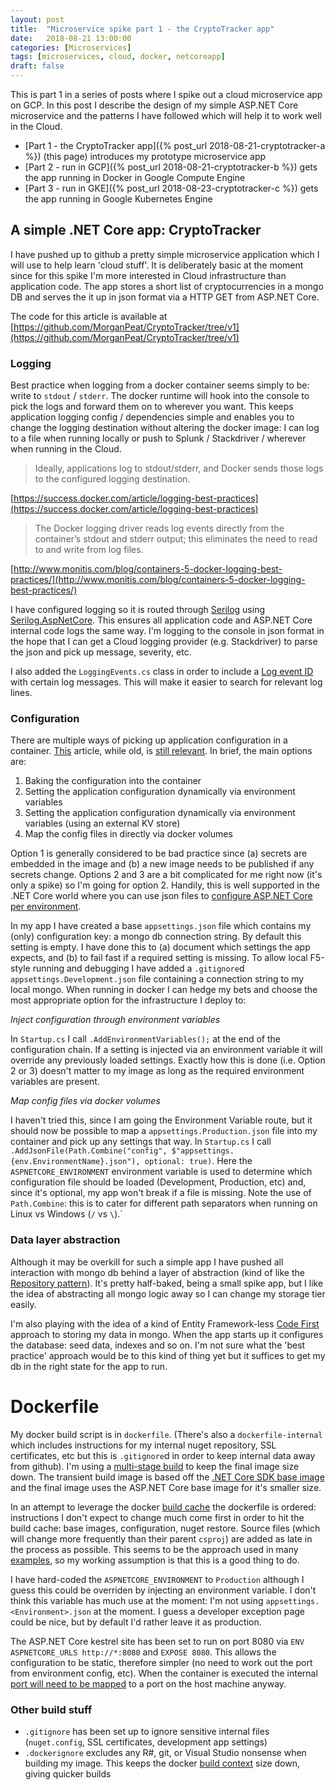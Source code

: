 ```yaml
---
layout: post
title:  "Microservice spike part 1 - the CryptoTracker app"
date:   2018-08-21 13:00:00
categories: [Microservices]
tags: [microservices, cloud, docker, netcoreapp]
draft: false
---
```


This is part 1 in a series of posts where I spike out a cloud microservice app on GCP. In this post I describe the design of my simple ASP.NET Core microservice and the patterns I have followed which will help it to work well in the Cloud.

* [Part 1 - the CryptoTracker app]({% post_url 2018-08-21-cryptotracker-a %}) (this page) introduces my prototype microservice app
* [Part 2 - run in GCP]({% post_url 2018-08-21-cryptotracker-b %}) gets the app running in Docker in Google Compute Engine
* [Part 3 - run in GKE]({% post_url 2018-08-23-cryptotracker-c %}) gets the app running in Google Kubernetes Engine



## A simple .NET Core app: CryptoTracker

I have pushed up to github a pretty simple microservice application which I will use to help learn 'cloud stuff'. It is deliberately basic at the moment since for this spike I'm more interested in Cloud infrastructure than application code. The app stores a short list of cryptocurrencies in a mongo DB and serves the it up in json format via a HTTP GET from ASP.NET Core.

The code for this article is available at [https://github.com/MorganPeat/CryptoTracker/tree/v1](https://github.com/MorganPeat/CryptoTracker/tree/v1)

### Logging

Best practice when logging from a docker container seems simply to be: write to `stdout` / `stderr`. The docker runtime will hook into the console to pick the logs and forward them on to wherever you want. This keeps application logging config / dependencies simple and enables you to change the logging destination without altering the docker image: I can log to a file when running locally or push to Splunk / Stackdriver / wherever when running in the Cloud.

> Ideally, applications log to stdout/stderr, and Docker sends those logs to the configured logging destination.

[https://success.docker.com/article/logging-best-practices](https://success.docker.com/article/logging-best-practices)

> The Docker logging driver reads log events directly from the container’s stdout and stderr output; this eliminates the need to read to and write from log files.

[http://www.monitis.com/blog/containers-5-docker-logging-best-practices/](http://www.monitis.com/blog/containers-5-docker-logging-best-practices/)

I have configured logging so it is routed through [Serilog](https://serilog.net/) using [Serilog.AspNetCore](https://github.com/serilog/serilog-aspnetcore). This ensures all application code and ASP.NET Core internal code logs the same way. I'm logging to the console in json format in the hope that I can get a Cloud logging provider (e.g. Stackdriver) to parse the json and pick up message, severity, etc.

I also added the `LoggingEvents.cs` class in order to include a [Log event ID](https://docs.microsoft.com/en-us/aspnet/core/fundamentals/logging/#log-event-id) with certain log messages. This will make it easier to search for relevant log lines.


### Configuration

There are multiple ways of picking up application configuration in a container. [This](https://dantehranian.wordpress.com/2015/03/25/how-should-i-get-application-configuration-into-my-docker-containers/) article, while old, is [still relevant](https://stackoverflow.com/questions/48183023/how-should-i-get-application-configuration-into-my-docker-containers). In brief, the main options are:

1. Baking the configuration into the container
1. Setting the application configuration dynamically via environment variables
1. Setting the application configuration dynamically via environment variables (using an external KV store)
1. Map the config files in directly via docker volumes

Option 1 is generally considered to be bad practice since (a) secrets are embedded in the image and (b) a new image needs to be published if any secrets change. Options 2 and 3 are a bit complicated for me right now (it's only a spike) so I'm going for option 2.  Handily, this is well supported in the .NET Core world where you can use json files to [configure ASP.NET Core per environment](https://docs.microsoft.com/en-us/aspnet/core/fundamentals/configuration/#configuration-by-environment).   

In my app I have created a base `appsettings.json` file which contains my (only) configuration key: a mongo db connection string. By default this setting is empty. I have done this to (a) document which settings the app expects, and (b) to fail fast if a required setting is missing.  To allow local F5-style running and debugging I have added a `.gitignore`d `appsettings.Development.json` file containing a connection string to my local mongo. When running in docker I can hedge my bets and choose the most appropriate option for the infrastructure I deploy to:

*Inject configuration through environment variables*

In `Startup.cs` I call `.AddEnvironmentVariables();` at the end of the configuration chain. If a setting is injected via an environment variable it will override any previously loaded settings. Exactly how this is done (i.e. Option 2 or 3) doesn't matter to my image as long as the required environment variables are present.

*Map config files via docker volumes*

I haven't tried this, since I am going the Environment Variable route, but it should now be possible to map a `appsettings.Production.json` file into my container and pick up any settings that way. In `Startup.cs` I call `.AddJsonFile(Path.Combine("config", $"appsettings.{env.EnvironmentName}.json"), optional: true)`.  Here the `ASPNETCORE_ENVIRONMENT` environment variable is used to determine which configuration file should be loaded (Development, Production, etc) and, since it's optional, my app won't break if a file is missing. Note the use of `Path.Combine`: this is to cater for different path separators when running on Linux vs Windows (`/` vs `\`).`



### Data layer abstraction

Although it may be overkill for such a simple app I have pushed all interaction with mongo db behind a layer of abstraction (kind of like the [Repository pattern](https://martinfowler.com/eaaCatalog/repository.html)). It's pretty half-baked, being a small spike app, but I like the idea of abstracting all mongo logic away so I can change my storage tier easily.

I'm also playing with the idea of a kind of Entity Framework-less [Code First](http://www.entityframeworktutorial.net/code-first/what-is-code-first.aspx) approach to storing my data in mongo. When the app starts up it configures the database: seed data, indexes and so on. I'm not sure what the 'best practice' approach would be to this kind of thing yet but it suffices to get my db in the right state for the app to run.



# Dockerfile

My docker build script is in `dockerfile`. (There's also a `dockerfile-internal` which includes instructions for my internal nuget repository, SSL certificates, etc but this is `.gitignore`d in order to keep internal data away from github). I'm using a [multi-stage build](https://docs.docker.com/develop/develop-images/multistage-build/) to keep the final image size down. The transient build image is based off the [.NET Core SDK base image](https://hub.docker.com/r/microsoft/dotnet/) and the final image uses the ASP.NET Core base image for it's smaller size.  

In an attempt to leverage the docker [build cache](https://docs.docker.com/develop/develop-images/dockerfile_best-practices/#leverage-build-cache) the dockerfile is ordered: instructions I don't expect to change much come first in order to hit the build cache: base images, configuration, nuget restore. Source files (which will change more frequently than their parent `csproj`) are added as late in the process as possible. This seems to be the approach used in many [examples](https://docs.docker.com/engine/examples/dotnetcore/), so my working assumption is that this is a good thing to do.

I have hard-coded the `ASPNETCORE_ENVIRONMENT` to `Production` although I guess this could be overriden by injecting an environment variable. I don't think this variable has much use at the moment: I'm not using `appsettings.<Environment>.json` at the moment. I guess a developer exception page could be nice, but by default I'd rather leave it as production.

The ASP.NET Core kestrel site has been set to run on port 8080 via `ENV ASPNETCORE_URLS http://*:8080` and `EXPOSE 8080`. This allows the configuration to be static, therefore simpler (no need to work out the port from environment config, etc). When the container is executed the internal [port will need to be mapped](https://docs.docker.com/v17.09/engine/userguide/networking/default_network/binding/) to a port on the host machine anyway.



### Other build stuff

* `.gitignore` has been set up to ignore sensitive internal files (`nuget.config`, SSL certificates, development app settings)
* `.dockerignore` excludes any R#, git, or Visual Studio nonsense when building my image. This keeps the docker [build context](https://docs.docker.com/engine/reference/commandline/build/#extended-description) size down, giving quicker builds

